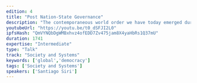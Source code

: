 ```yaml
---
edition: 4
title: "Post Nation-State Governance"
description: "The contemporaneous world order we have today emerged during the Westphalia Treaties of the 17th century after 30 years of war in Europe following a clear set of principles: frontiers, non-domestic intervention and power alliances that keep the peace through a Nash equilibrium. As the internet and blockchains become a dominant economic force able to break the limits imposed by Nation-States (ie: \"Facebook and the Russians\"), the quest to seek a new equilibrium of power has begun. Democracy Earth researches smart contracts able to deliver an alternative to traditional democracy using the Ethereum network addressing key issues of voting systems including coercion and bribe resistance."
youtubeUrl: "https://youtu.be/t0_dSFJI2L0"
ipfsHash: "QmVYNQbDgWMBxhvz4ofEDD7Zv475jam8X4yaHbRs1Q37mU"
duration: 1741
expertise: "Intermediate"
type: "Talk"
track: "Society and Systems"
keywords: ['global','democracy']
tags: ['Society and Systems']
speakers: ['Santiago Siri']
---
```

